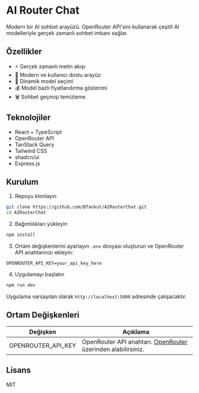 # AI Router Chat

Modern bir AI sohbet arayüzü. OpenRouter API'sini kullanarak çeşitli AI modelleriyle gerçek zamanlı sohbet imkanı sağlar.

## Özellikler

- ⚡️ Gerçek zamanlı metin akışı
- 🎨 Modern ve kullanıcı dostu arayüz
- 🔄 Dinamik model seçimi
- 💰 Model bazlı fiyatlandırma gösterimi
- 🗑️ Sohbet geçmişi temizleme

## Teknolojiler

- React + TypeScript
- OpenRouter API
- TanStack Query
- Tailwind CSS
- shadcn/ui
- Express.js

## Kurulum

1. Repoyu klonlayın
```bash
git clone https://github.com/BTankut/AIRouterChat.git
cd AIRouterChat
```

2. Bağımlılıkları yükleyin
```bash
npm install
```

3. Ortam değişkenlerini ayarlayın
`.env` dosyası oluşturun ve OpenRouter API anahtarınızı ekleyin:
```
OPENROUTER_API_KEY=your_api_key_here
```

4. Uygulamayı başlatın
```bash
npm run dev
```

Uygulama varsayılan olarak `http://localhost:5000` adresinde çalışacaktır.

## Ortam Değişkenleri

| Değişken | Açıklama |
|----------|-----------|
| OPENROUTER_API_KEY | OpenRouter API anahtarı. [OpenRouter](https://openrouter.ai/docs) üzerinden alabilirsiniz. |

## Lisans

MIT
